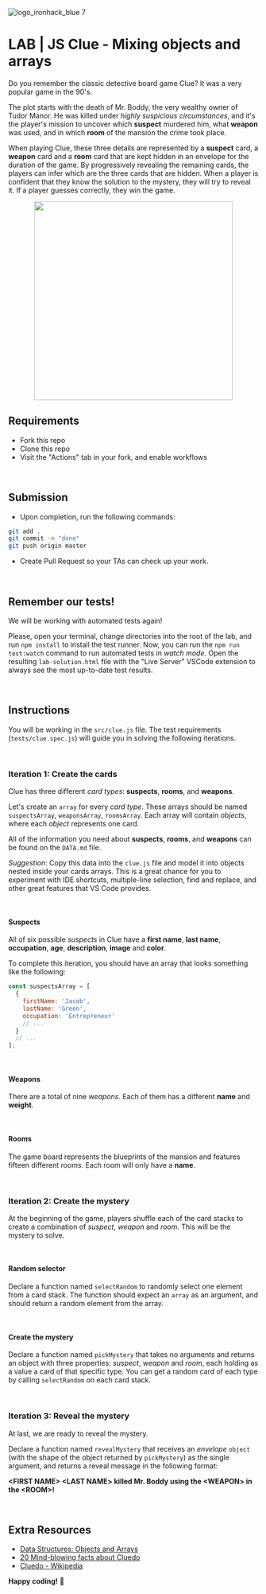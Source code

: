 ![logo_ironhack_blue 7](https://user-images.githubusercontent.com/23629340/40541063-a07a0a8a-601a-11e8-91b5-2f13e4e6b441.png)

# LAB | JS Clue - Mixing objects and arrays

Do you remember the classic detective board game Clue? It was a very popular game in the 90's.

The plot starts with the death of Mr. Boddy, the very wealthy owner of Tudor Manor. He was killed under _highly suspicious circumstances_, and it's the player's mission to uncover which **suspect** murdered him, what **weapon** was used, and in which **room** of the mansion the crime took place.

When playing Clue, these three details are represented by a **suspect** card, a **weapon** card and a **room** card that are kept hidden in an envelope for the duration of the game. By progressively revealing the remaining cards, the players can infer which are the three cards that are hidden. When a player is confident that they know the solution to the mystery, they will try to reveal it. If a player guesses correctly, they win the game.

<p align="center"><img width="400" src="https://i.imgur.com/AZWieq9.jpg=300"/></p>

## Requirements

- Fork this repo
- Clone this repo
- Visit the "Actions" tab in your fork, and enable workflows

<br>

## Submission

- Upon completion, run the following commands:

```sh
git add .
git commit -m "done"
git push origin master
```

- Create Pull Request so your TAs can check up your work.

<br>

## Remember our tests!

We will be working with automated tests again!

Please, open your terminal, change directories into the root of the lab, and run `npm install` to install the test runner. Now, you can run the `npm run test:watch` command to run automated tests in _watch mode_. Open the resulting `lab-solution.html` file with the "Live Server" VSCode extension to always see the most up-to-date test results.

<br>

## Instructions

You will be working in the `src/clue.js` file. The test requirements (`tests/clue.spec.js`) will guide you in solving the following iterations.

<br>

### Iteration 1: Create the cards

Clue has three different _card types_: **suspects**, **rooms**, and **weapons**.

Let's create an `array` for every _card type_. These arrays should be named `suspectsArray`, `weaponsArray`, `roomsArray`.
Each array will contain _objects_, where each _object_ represents one card.

All of the information you need about **suspects**, **rooms**, and **weapons** can be found on the `DATA.md` file.

_Suggestion_: Copy this data into the `clue.js` file and model it into objects nested inside your cards arrays. This is a great chance for you to experiment with IDE shortcuts, multiple-line selection, find and replace, and other great features that VS Code provides.

<br>

#### Suspects

All of six possible _suspects_ in Clue have a **first name**, **last name**, **occupation**, **age**, **description**, **image** and **color**.

To complete this iteration, you should have an array that looks something like the following:

```javascript
const suspectsArray = [
  {
    firstName: 'Jacob',
    lastName: 'Green',
    occupation: 'Entrepreneur'
    // ...
  }
  // ...
];
```

<br>

#### Weapons

There are a total of nine _weapons_. Each of them has a different **name** and **weight**.

<br>

#### Rooms

The game board represents the blueprints of the mansion and features fifteen different _rooms_. Each room will only have a **name**.

<br>

### Iteration 2: Create the mystery

At the beginning of the game, players shuffle each of the card stacks to create a combination of _suspect_, _weapon_ and _room_. This will be the mystery to solve.

<br>

#### Random selector

Declare a function named `selectRandom` to randomly select one element from a card stack. The function should expect an `array` as an argument, and should return a random element from the array.

<br>

#### Create the mystery

Declare a function named `pickMystery` that takes no arguments and returns an object with three properties: _suspect_, _weapon_ and _room_, each holding as a value a card of that specific type. You can get a random card of each type by calling `selectRandom` on each card stack.

<br>

### Iteration 3: Reveal the mystery

At last, we are ready to reveal the mystery.

Declare a function named `revealMystery` that receives an _envelope_ `object` (with the shape of the object returned by `pickMystery`) as the single argument, and returns a reveal message in the following format:

**\<FIRST NAME\> \<LAST NAME\> killed Mr. Boddy using the \<WEAPON\> in the \<ROOM\>!**

<br>

## Extra Resources

- [Data Structures: Objects and Arrays](http://eloquentjavascript.net/04_data.html)
- [20 Mind-blowing facts about Cluedo](http://whatculture.com/offbeat/20-mind-blowing-facts-you-didnt-know-about-cluedo)
- [Cluedo - Wikipedia](https://en.wikipedia.org/wiki/Cluedo)

**Happy coding!** 💙
